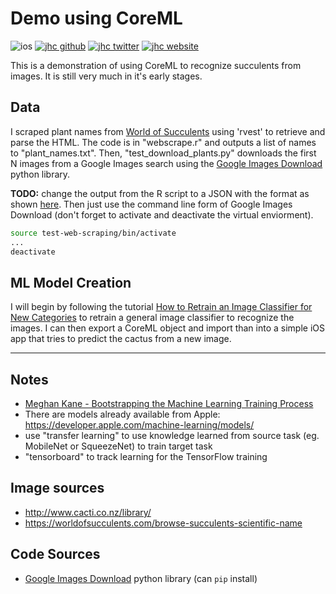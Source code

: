 # Demo using CoreML

![ios](https://img.shields.io/badge/iOS-Plant_Tracker-999999.svg?style=flat&logo=apple)
[![jhc github](https://img.shields.io/badge/GitHub-jhrcook-181717.svg?style=flat&logo=github)](https://github.com/jhrcook)
[![jhc twitter](https://img.shields.io/badge/Twitter-JoshDoesaThing-00aced.svg?style=flat&logo=twitter)](https://twitter.com/JoshDoesa)
[![jhc website](https://img.shields.io/badge/Website-Joshua_Cook-5087B2.svg?style=flat&logo=telegram)](https://joshuacook.netlify.com)

This is a demonstration of using CoreML to recognize succulents from images. It is still very much in it's early stages.

## Data

I scraped plant names from [World of Succulents](https://worldofsucculents.com/browse-succulents-scientific-name) using 'rvest' to retrieve and parse the HTML. The code is in "webscrape.r" and outputs a list of names to "plant_names.txt". Then, "test_download_plants.py" downloads the first N images from a Google Images search using the [Google Images Download](https://github.com/hardikvasa/google-images-download) python library.

**TODO:** change the output from the R script to a JSON with the format as shown [here](https://google-images-download.readthedocs.io/en/latest/examples.html). Then just use the command line form of Google Images Download (don't forget to activate and deactivate the virtual enviorment).

```bash
source test-web-scraping/bin/activate
...
deactivate
```

## ML Model Creation

I will begin by following the tutorial [How to Retrain an Image Classifier for New Categories](https://www.tensorflow.org/hub/tutorials/image_retraining) to retrain a general image classifier to recognize the images. I can then export a CoreML object and import than into a simple iOS app that tries to predict the cactus from a new image.

---

## Notes

- [Meghan Kane - Bootstrapping the Machine Learning Training Process](https://www.youtube.com/watch?v=ugiPfm8ICZo)
- There are models already available from Apple: https://developer.apple.com/machine-learning/models/
- use "transfer learning" to use knowledge learned from source task (eg. MobileNet or SqueezeNet) to train target task
- "tensorboard" to track learning for the TensorFlow training


## Image sources

* http://www.cacti.co.nz/library/
* https://worldofsucculents.com/browse-succulents-scientific-name


## Code Sources

* [Google Images Download](https://github.com/hardikvasa/google-images-download) python library (can `pip` install)